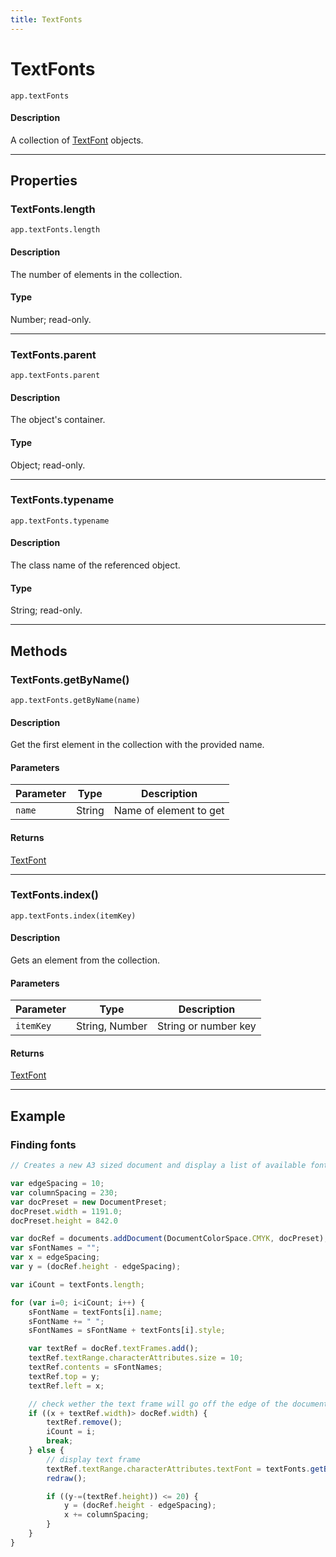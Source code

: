 ```yaml
---
title: TextFonts
---
```

# TextFonts

`app.textFonts`

#### Description

A collection of [TextFont](.././TextFont) objects.

---

## Properties

### TextFonts.length

`app.textFonts.length`

#### Description

The number of elements in the collection.

#### Type

Number; read-only.

---

### TextFonts.parent

`app.textFonts.parent`

#### Description

The object's container.

#### Type

Object; read-only.

---

### TextFonts.typename

`app.textFonts.typename`

#### Description

The class name of the referenced object.

#### Type

String; read-only.

---

## Methods

### TextFonts.getByName()

`app.textFonts.getByName(name)`

#### Description

Get the first element in the collection with the provided name.

#### Parameters

| Parameter |  Type  |      Description       |
| --------- | ------ | ---------------------- |
| `name`    | String | Name of element to get |

#### Returns

[TextFont](.././TextFont)

---

### TextFonts.index()

`app.textFonts.index(itemKey)`

#### Description

Gets an element from the collection.

#### Parameters

| Parameter |      Type      |     Description      |
| --------- | -------------- | -------------------- |
| `itemKey` | String, Number | String or number key |

#### Returns

[TextFont](.././TextFont)

---

## Example

### Finding fonts

```javascript
// Creates a new A3 sized document and display a list of available fonts until the document is full.

var edgeSpacing = 10;
var columnSpacing = 230;
var docPreset = new DocumentPreset;
docPreset.width = 1191.0;
docPreset.height = 842.0

var docRef = documents.addDocument(DocumentColorSpace.CMYK, docPreset);
var sFontNames = "";
var x = edgeSpacing;
var y = (docRef.height - edgeSpacing);

var iCount = textFonts.length;

for (var i=0; i<iCount; i++) {
    sFontName = textFonts[i].name;
    sFontName += " ";
    sFontNames = sFontName + textFonts[i].style;

    var textRef = docRef.textFrames.add();
    textRef.textRange.characterAttributes.size = 10;
    textRef.contents = sFontNames;
    textRef.top = y;
    textRef.left = x;

    // check wether the text frame will go off the edge of the document
    if ((x + textRef.width)> docRef.width) {
        textRef.remove();
        iCount = i;
        break;
    } else {
        // display text frame
        textRef.textRange.characterAttributes.textFont = textFonts.getByName(textFonts[i].name);
        redraw();

        if ((y-=(textRef.height)) <= 20) {
            y = (docRef.height - edgeSpacing);
            x += columnSpacing;
        }
    }
}
```
